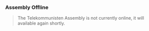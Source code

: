 ### Assembly Offline

> The Telekommunisten Assembly is not currently online, it will available again shortly.

